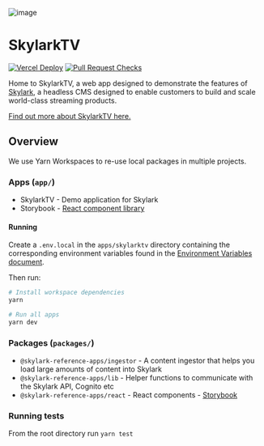 ![image](https://user-images.githubusercontent.com/17385115/196493113-4205645c-9e08-4492-888f-630dd4591723.png)

# SkylarkTV

[![Vercel Deploy](https://github.com/skylark-platform/reference-apps/actions/workflows/deploy-vercel.yml/badge.svg)](https://github.com/skylark-platform/reference-apps/actions/workflows/deploy-vercel.yml)
[![Pull Request Checks](https://github.com/skylark-platform/reference-apps/actions/workflows/pr-checks.yml/badge.svg)](https://github.com/skylark-platform/reference-apps/actions/workflows/pr-checks.yml)

Home to SkylarkTV, a web app designed to demonstrate the features of [Skylark][skylark], a headless CMS designed to enable customers to build and scale world-class streaming products.

[Find out more about SkylarkTV here.](https://help.skylarkplatform.com/en/collections/8884205-skylarktv)

## Overview

We use Yarn Workspaces to re-use local packages in multiple projects.

### Apps (`app/`)

- SkylarkTV - Demo application for Skylark
- Storybook - [React component library][storybook]

#### Running

Create a `.env.local` in the `apps/skylarktv` directory containing the corresponding environment variables found in the [Environment Variables document][environment-variables].

Then run:

```bash
# Install workspace dependencies
yarn

# Run all apps
yarn dev
```

### Packages (`packages/`)

- `@skylark-reference-apps/ingestor` - A content ingestor that helps you load large amounts of content into Skylark
- `@skylark-reference-apps/lib` - Helper functions to communicate with the Skylark API, Cognito etc
- `@skylark-reference-apps/react` - React components - [Storybook][storybook]

### Running tests

From the root directory run `yarn test`

[skylark]: https://www.skylarkplatform.com/
[environment-variables]: ./docs/environment-variables.md
[storybook]: https://main--63219df2e93c0d4a4ed861cf.chromatic.com/
